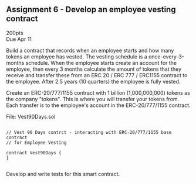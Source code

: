 

<style>
.pagebreak { page-break-before: always; }
.half { height: 200px; }
</style>
<style>
.pagebreak { page-break-before: always; }
.half { height: 200px; }
.markdown-body {
	font-size: 12px;
}
.markdown-body td {
	font-size: 12px;
}
</style>


## Assignment 6 - Develop an employee vesting contract

200pts  <br>
Due Apr 11




Build a contract that records when an employee starts
and how many tokens an employee has vested.  The vesting
schedule is a once-every-3-months schedule.  When the 
employee starts create an account for the employee, then
every 3 months calculate the amount of tokens that they
receive and transfer these from an ERC 20 / ERC 777 / ERC1155
contract to the employee.  After 2.5 years (10 quarters)
the employee is fully vested.

Create an ERC-20/777/1155 contract with 1 billion (1,000,000,000)
tokens as the company "tokens".  This is where you will transfer
your tokens from.   Each transfer is to the employee's account
in the ERC-20/777/1155 contract. 





File: Vest90Days.sol

```

// Vest 90 Days contrct - interacting with ERC-20/777/1155 base contract
// for Employee Vesting

contract Vest90Days {
}


```

Develop and write tests for this smart contract.


